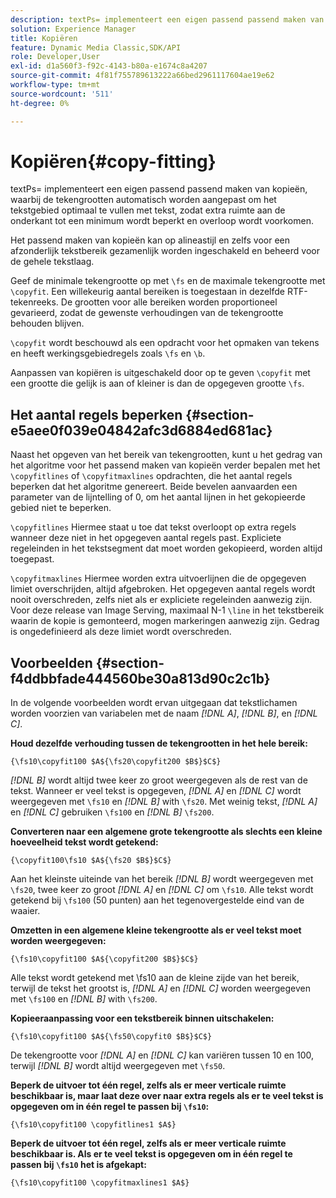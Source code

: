 ```yaml
---
description: textPs= implementeert een eigen passend passend maken van kopieën, waarbij de tekengrootten automatisch worden aangepast om het tekstgebied optimaal te vullen met tekst, zodat extra ruimte aan de onderkant tot een minimum wordt beperkt en overloop wordt voorkomen.
solution: Experience Manager
title: Kopiëren
feature: Dynamic Media Classic,SDK/API
role: Developer,User
exl-id: d1a560f3-f92c-4143-b80a-e1674c8a4207
source-git-commit: 4f81f755789613222a66bed2961117604ae19e62
workflow-type: tm+mt
source-wordcount: '511'
ht-degree: 0%

---
```


# Kopiëren{#copy-fitting}

textPs= implementeert een eigen passend passend maken van kopieën, waarbij de tekengrootten automatisch worden aangepast om het tekstgebied optimaal te vullen met tekst, zodat extra ruimte aan de onderkant tot een minimum wordt beperkt en overloop wordt voorkomen.

Het passend maken van kopieën kan op alineastijl en zelfs voor een afzonderlijk tekstbereik gezamenlijk worden ingeschakeld en beheerd voor de gehele tekstlaag.

Geef de minimale tekengrootte op met `\fs` en de maximale tekengrootte met `\copyfit`. Een willekeurig aantal bereiken is toegestaan in dezelfde RTF-tekenreeks. De grootten voor alle bereiken worden proportioneel gevarieerd, zodat de gewenste verhoudingen van de tekengrootte behouden blijven.

`\copyfit` wordt beschouwd als een opdracht voor het opmaken van tekens en heeft werkingsgebiedregels zoals `\fs` en `\b`.

Aanpassen van kopiëren is uitgeschakeld door op te geven `\copyfit` met een grootte die gelijk is aan of kleiner is dan de opgegeven grootte `\fs`.

## Het aantal regels beperken {#section-e5aee0f039e04842afc3d6884ed681ac}

Naast het opgeven van het bereik van tekengrootten, kunt u het gedrag van het algoritme voor het passend maken van kopieën verder bepalen met het `\copyfitlines` of `\copyfitmaxlines` opdrachten, die het aantal regels beperken dat het algoritme genereert. Beide bevelen aanvaarden een parameter van de lijntelling of 0, om het aantal lijnen in het gekopieerde gebied niet te beperken.

`\copyfitlines` Hiermee staat u toe dat tekst overloopt op extra regels wanneer deze niet in het opgegeven aantal regels past. Expliciete regeleinden in het tekstsegment dat moet worden gekopieerd, worden altijd toegepast.

`\copyfitmaxlines` Hiermee worden extra uitvoerlijnen die de opgegeven limiet overschrijden, altijd afgebroken. Het opgegeven aantal regels wordt nooit overschreden, zelfs niet als er expliciete regeleinden aanwezig zijn. Voor deze release van Image Serving, maximaal N-1 `\line` in het tekstbereik waarin de kopie is gemonteerd, mogen markeringen aanwezig zijn. Gedrag is ongedefinieerd als deze limiet wordt overschreden.

## Voorbeelden {#section-f4ddbbfade444560be30a813d90c2c1b}

In de volgende voorbeelden wordt ervan uitgegaan dat tekstlichamen worden voorzien van variabelen met de naam *[!DNL $A$]*, *[!DNL $B$]*, en *[!DNL $C$]*.

**Houd dezelfde verhouding tussen de tekengrootten in het hele bereik:**

`{\fs10\copyfit100 $A${\fs20\copyfit200 $B$}$C$}`

*[!DNL $B$]* wordt altijd twee keer zo groot weergegeven als de rest van de tekst. Wanneer er veel tekst is opgegeven, *[!DNL $A$]* en *[!DNL $C$]* wordt weergegeven met `\fs10` en *[!DNL $B$]* with `\fs20`. Met weinig tekst, *[!DNL $A$]* en *[!DNL $C$]* gebruiken `\fs100` en *[!DNL $B$]* `\fs200`.

**Converteren naar een algemene grote tekengrootte als slechts een kleine hoeveelheid tekst wordt getekend:**

`{\copyfit100\fs10 $A${\fs20 $B$}$C$}`

Aan het kleinste uiteinde van het bereik *[!DNL $B$]* wordt weergegeven met `\fs20`, twee keer zo groot *[!DNL $A$]* en *[!DNL $C$]* om `\fs10`. Alle tekst wordt getekend bij `\fs100` (50 punten) aan het tegenovergestelde eind van de waaier.

**Omzetten in een algemene kleine tekengrootte als er veel tekst moet worden weergegeven:**

`{\fs10\copyfit100 $A${\copyfit200 $B$}$C$}`

Alle tekst wordt getekend met \fs10 aan de kleine zijde van het bereik, terwijl de tekst het grootst is, *[!DNL $A$]* en *[!DNL $C$]* worden weergegeven met `\fs100` en *[!DNL $B$]* with `\fs200`.

**Kopieeraanpassing voor een tekstbereik binnen uitschakelen:**

`{\fs10\copyfit100 $A${\fs50\copyfit0 $B$}$C$}`

De tekengrootte voor *[!DNL $A$]* en *[!DNL $C$]* kan variëren tussen 10 en 100, terwijl *[!DNL $B$]* wordt altijd weergegeven met `\fs50`.

**Beperk de uitvoer tot één regel, zelfs als er meer verticale ruimte beschikbaar is, maar laat deze over naar extra regels als er te veel tekst is opgegeven om in één regel te passen bij `\fs10`:**

`{\fs10\copyfit100 \copyfitlines1 $A$}`

**Beperk de uitvoer tot één regel, zelfs als er meer verticale ruimte beschikbaar is. Als er te veel tekst is opgegeven om in één regel te passen bij `\fs10` het is afgekapt:**

`{\fs10\copyfit100 \copyfitmaxlines1 $A$}`
